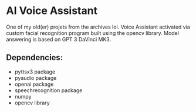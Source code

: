 # AI Voice Assistant 

<p>One of my old(er) projets from the archives lol. Voice Assistant activated via custom facial recognition program built using the opencv library. Model answering is based on GPT 3 DaVinci MK3.</p>

## Dependencies:

* pyttsx3 package
* pyaudio package
* openai package
* speechrecognition package
* numpy 
* opencv library 
